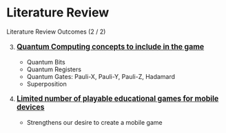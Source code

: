 # Literature Review

<p class='slide-subtitle'>Literature Review Outcomes (2 / 2)</p>

<div class='section-wrapper'>
  <ol class='ol-flex' start=3>
    <li><p>Quantum Computing concepts to include in the game</p>
      <ul>
        <li>Quantum Bits</li>
        <li>Quantum Registers</li>
        <li>Quantum Gates: Pauli-X, Pauli-Y, Pauli-Z, Hadamard</li>
        <li>Superposition</li>
      </ul>
    </li>
    <li><p>Limited number of playable educational games for mobile devices</p>
      <ul>
        <li>Strengthens our desire to create a mobile game</li>
      </ul>
    </li>
  </ol>
</div>

<style>
  ol > li > p {
    font-weight: bold;
    font-size: larger;
    text-decoration: underline;
  }
</style>